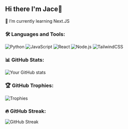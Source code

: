 ## Hi there I'm Jace👋

🌱 I’m currently learning Next.JS

### 🛠️ Languages and Tools:
![Python](https://img.shields.io/badge/-Python-3776AB?style=flat-square&logo=Python&logoColor=white)
![JavaScript](https://img.shields.io/badge/-JavaScript-F7DF1E?style=flat-square&logo=javascript&logoColor=black)
![React](https://img.shields.io/badge/-React-61DAFB?style=flat-square&logo=React&logoColor=black)
![Node.js](https://img.shields.io/badge/-Node.js-339933?style=flat-square&logo=Node.js&logoColor=white)
![TailwindCSS](https://img.shields.io/badge/-TailwindCSS-06B6D4?style=flat-square&logo=tailwind-css&logoColor=white)

### 📊 GitHub Stats:
![Your GitHub stats](https://github-readme-stats.vercel.app/api?username=jacesoul&show_icons=true&theme=radical&count_private=true)

### 🏆 GitHub Trophies:
![Trophies](https://github-profile-trophy.vercel.app/?username=jacesoul&theme=onedark)

### 🔥 GitHub Streak:
![GitHub Streak](https://github-readme-streak-stats.herokuapp.com/?user=jacesoul&theme=radical)


<!--
**jacesoul/jacesoul** is a ✨ _special_ ✨ repository because its `README.md` (this file) appears on your GitHub profile.

Here are some ideas to get you started:

- 🔭 I’m currently working on ...
- 🌱 I’m currently learning ...
- 👯 I’m looking to collaborate on ...
- 🤔 I’m looking for help with ...
- 💬 Ask me about ...
- 📫 How to reach me: ...
- 😄 Pronouns: ...
- ⚡ Fun fact: ...
-->
